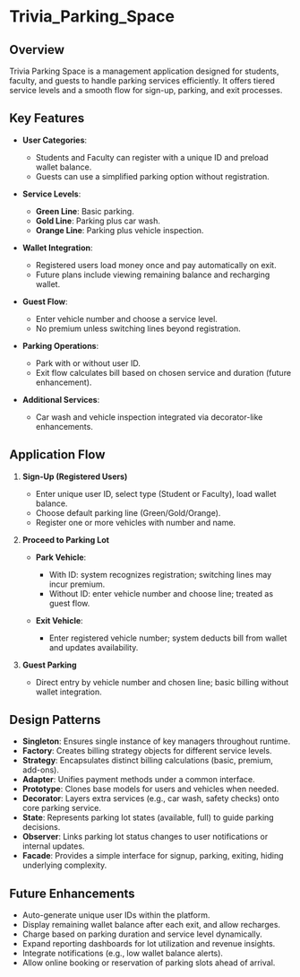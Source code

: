 # Trivia_Parking_Space

## Overview
Trivia Parking Space is a management application designed for students, faculty, and guests to handle parking services efficiently. It offers tiered service levels and a smooth flow for sign-up, parking, and exit processes.

## Key Features

* **User Categories**:

  * Students and Faculty can register with a unique ID and preload wallet balance.
  * Guests can use a simplified parking option without registration.
* **Service Levels**:

  * **Green Line**: Basic parking.
  * **Gold Line**: Parking plus car wash.
  * **Orange Line**: Parking plus vehicle inspection.
* **Wallet Integration**:

  * Registered users load money once and pay automatically on exit.
  * Future plans include viewing remaining balance and recharging wallet.
* **Guest Flow**:

  * Enter vehicle number and choose a service level.
  * No premium unless switching lines beyond registration.
* **Parking Operations**:

  * Park with or without user ID.
  * Exit flow calculates bill based on chosen service and duration (future enhancement).
* **Additional Services**:

  * Car wash and vehicle inspection integrated via decorator-like enhancements.

## Application Flow

1. **Sign-Up (Registered Users)**

   * Enter unique user ID, select type (Student or Faculty), load wallet balance.
   * Choose default parking line (Green/Gold/Orange).
   * Register one or more vehicles with number and name.
2. **Proceed to Parking Lot**

   * **Park Vehicle**:

     * With ID: system recognizes registration; switching lines may incur premium.
     * Without ID: enter vehicle number and choose line; treated as guest flow.
   * **Exit Vehicle**:

     * Enter registered vehicle number; system deducts bill from wallet and updates availability.
3. **Guest Parking**

   * Direct entry by vehicle number and chosen line; basic billing without wallet integration.

## Design Patterns

* **Singleton**: Ensures single instance of key managers throughout runtime.
* **Factory**: Creates billing strategy objects for different service levels.
* **Strategy**: Encapsulates distinct billing calculations (basic, premium, add-ons).
* **Adapter**: Unifies payment methods under a common interface.
* **Prototype**: Clones base models for users and vehicles when needed.
* **Decorator**: Layers extra services (e.g., car wash, safety checks) onto core parking service.
* **State**: Represents parking lot states (available, full) to guide parking decisions.
* **Observer**: Links parking lot status changes to user notifications or internal updates.
* **Facade**: Provides a simple interface for signup, parking, exiting, hiding underlying complexity.

## Future Enhancements

* Auto-generate unique user IDs within the platform.
* Display remaining wallet balance after each exit, and allow recharges.
* Charge based on parking duration and service level dynamically.
* Expand reporting dashboards for lot utilization and revenue insights.
* Integrate notifications (e.g., low wallet balance alerts).
* Allow online booking or reservation of parking slots ahead of arrival.
